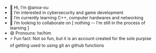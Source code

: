 - 👋 Hi, I’m @anva-ou
- 👀 I’m interested in cybersecurity and game development
- 🌱 I’m currently learning C++, computer hardwares and networking
- 💞️ I’m looking to collaborate on [ nothing -- I'm still in the process of learning ]
- 😄 Pronouns: he/him
- ⚡ Fun fact: Not so fun, but it is an account created for the sole purpise of getting used to using git an github functions

<!---
anva-ou/anva-ou is a ✨ special ✨ repository because its `README.md` (this file) appears on your GitHub profile.
You can click the Preview link to take a look at your changes.
--->
